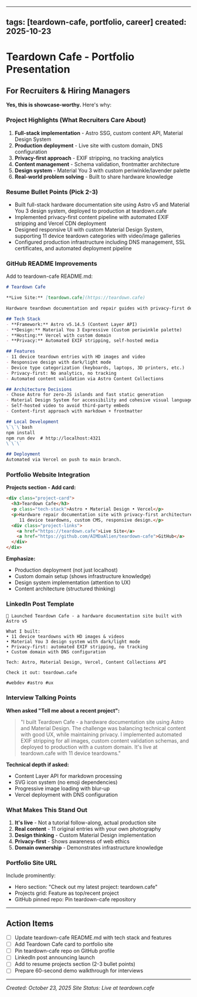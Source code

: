 
---
tags: [teardown-cafe, portfolio, career]
created: 2025-10-23
---

# Teardown Cafe - Portfolio Presentation

## For Recruiters & Hiring Managers

**Yes, this is showcase-worthy.** Here's why:

### Project Highlights (What Recruiters Care About)
1. **Full-stack implementation** - Astro SSG, custom content API, Material Design System
2. **Production deployment** - Live site with custom domain, DNS configuration
3. **Privacy-first approach** - EXIF stripping, no tracking analytics
4. **Content management** - Schema validation, frontmatter architecture
5. **Design system** - Material You 3 with custom periwinkle/lavender palette
6. **Real-world problem solving** - Built to share hardware knowledge

### Resume Bullet Points (Pick 2-3)
- Built full-stack hardware documentation site using Astro v5 and Material You 3 design system, deployed to production at teardown.cafe
- Implemented privacy-first content pipeline with automated EXIF stripping and Vercel CDN deployment
- Designed responsive UI with custom Material Design System, supporting 11 device teardown categories with video/image galleries
- Configured production infrastructure including DNS management, SSL certificates, and automated deployment pipeline

### GitHub README Improvements

Add to teardown-cafe README.md:

```markdown
# Teardown Cafe

**Live Site:** [teardown.cafe](https://teardown.cafe)

Hardware teardown documentation and repair guides with privacy-first design.

## Tech Stack
- **Framework:** Astro v5.14.5 (Content Layer API)
- **Design:** Material You 3 Expressive (Custom periwinkle palette)
- **Hosting:** Vercel with custom domain
- **Privacy:** Automated EXIF stripping, self-hosted media

## Features
- 11 device teardown entries with HD images and video
- Responsive design with dark/light mode
- Device type categorization (keyboards, laptops, 3D printers, etc.)
- Privacy-first: No analytics, no tracking
- Automated content validation via Astro Content Collections

## Architecture Decisions
- Chose Astro for zero-JS islands and fast static generation
- Material Design System for accessibility and cohesive visual language
- Self-hosted video to avoid third-party embeds
- Content-first approach with markdown + frontmatter

## Local Development
\`\`\`bash
npm install
npm run dev  # http://localhost:4321
\`\`\`

## Deployment
Automated via Vercel on push to main branch.
```

### Portfolio Website Integration

**Projects section - Add card:**

```html
<div class="project-card">
  <h3>Teardown Cafe</h3>
  <p class="tech-stack">Astro • Material Design • Vercel</p>
  <p>Hardware repair documentation site with privacy-first architecture. 
     11 device teardowns, custom CMS, responsive design.</p>
  <div class="project-links">
    <a href="https://teardown.cafe">Live Site</a>
    <a href="https://github.com/AIMDaAlien/teardown-cafe">GitHub</a>
  </div>
</div>
```

**Emphasize:**
- Production deployment (not just localhost)
- Custom domain setup (shows infrastructure knowledge)
- Design system implementation (attention to UX)
- Content architecture (structured thinking)

### LinkedIn Post Template

```
🔧 Launched Teardown Cafe - a hardware documentation site built with Astro v5

What I built:
• 11 device teardowns with HD images & videos
• Material You 3 design system with dark/light mode
• Privacy-first: automated EXIF stripping, no tracking
• Custom domain with DNS configuration

Tech: Astro, Material Design, Vercel, Content Collections API

Check it out: teardown.cafe

#webdev #astro #ux
```

### Interview Talking Points

**When asked "Tell me about a recent project":**

> "I built Teardown Cafe - a hardware documentation site using Astro and Material Design. The challenge was balancing technical content with good UX, while maintaining privacy. I implemented automated EXIF stripping for all images, custom content validation schemas, and deployed to production with a custom domain. It's live at teardown.cafe with 11 device teardowns."

**Technical depth if asked:**
- Content Layer API for markdown processing
- SVG icon system (no emoji dependencies)
- Progressive image loading with blur-up
- Vercel deployment with DNS configuration

### What Makes This Stand Out

1. **It's live** - Not a tutorial follow-along, actual production site
2. **Real content** - 11 original entries with your own photography
3. **Design thinking** - Custom Material Design implementation
4. **Privacy-first** - Shows awareness of web ethics
5. **Domain ownership** - Demonstrates infrastructure knowledge

### Portfolio Site URL

Include prominently:
- Hero section: "Check out my latest project: teardown.cafe"
- Projects grid: Feature as top/recent project
- GitHub pinned repo: Pin teardown-cafe repository

---

## Action Items

- [ ] Update teardown-cafe README.md with tech stack and features
- [ ] Add Teardown Cafe card to portfolio site
- [ ] Pin teardown-cafe repo on GitHub profile
- [ ] LinkedIn post announcing launch
- [ ] Add to resume projects section (2-3 bullet points)
- [ ] Prepare 60-second demo walkthrough for interviews

---
*Created: October 23, 2025*
*Site Status: Live at teardown.cafe*
